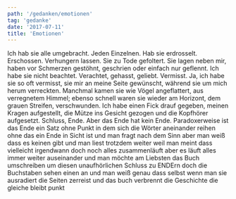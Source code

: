 ```yaml
---
path: '/gedanken/emotionen'
tag: 'gedanke'
date: '2017-07-11'
title: 'Emotionen'
---
```


Ich hab sie alle umgebracht. Jeden Einzelnen. Hab sie erdrosselt. Erschossen. Verhungern lassen. Sie zu Tode gefoltert. Sie lagen neben mir, haben vor Schmerzen gestöhnt, geschrien oder einfach nur geflennt. Ich habe sie nicht beachtet. Verachtet, gehasst, geliebt. Vermisst. Ja, ich habe sie so oft vermisst, sie mir an meine Seite gewünscht, während sie um mich herum verreckten. Manchmal kamen sie wie Vögel angeflattert, aus verregnetem Himmel; ebenso schnell waren sie wieder am Horizont, dem grauen Streifen, verschwunden. Ich habe einen Fick drauf gegeben, meinen Kragen aufgestellt, die Mütze ins Gesicht gezogen und die Kopfhörer aufgesetzt. Schluss, Ende. Aber das Ende hat kein Ende.
Paradoxerweise ist das Ende ein Satz ohne Punkt in dem sich die Wörter aneinander reihen ohne das ein Ende in Sicht ist und man fragt nach dem Sinn aber man weiß dass es keinen gibt und man liest trotzdem weiter weil man meint dass vielleicht irgendwann doch noch alles zusammenläuft aber es läuft alles immer weiter auseinander und man möchte am Liebsten das Buch umschreiben um diesen unaufhörlichen Schluss zu ENDErn doch die Buchstaben sehen einen an und man weiß genau dass selbst wenn man sie ausradiert die Seiten zerreist und das buch verbrennt die Geschichte die gleiche bleibt punkt
